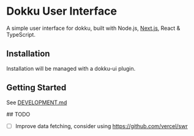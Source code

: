 # Dokku User Interface

A simple user interface for dokku, built with Node.js, [Next.js](https://nextjs.org/), React & TypeScript.

## Installation

Installation will be managed with a dokku-ui plugin.

## Getting Started

See [DEVELOPMENT.md](./DEVELOPMENT.md)

## TODO

- [ ] Improve data fetching, consider using https://github.com/vercel/swr
